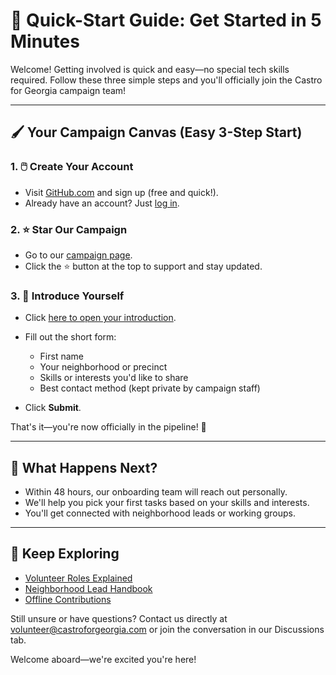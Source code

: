 # 🚀 **Quick-Start Guide: Get Started in 5 Minutes**

Welcome! Getting involved is quick and easy—no special tech skills required. Follow these three simple steps and you'll officially join the Castro for Georgia campaign team!

---

## 🖌️ **Your Campaign Canvas (Easy 3-Step Start)**

### 1. 🖱️ **Create Your Account**

* Visit [GitHub.com](https://github.com/signup) and sign up (free and quick!).
* Already have an account? Just [log in](https://github.com/login).

### 2. ⭐ **Star Our Campaign**

* Go to our [campaign page](https://github.com/CastroForGeorgia/campaign).
* Click the ⭐ button at the top to support and stay updated.

### 3. 🙋 **Introduce Yourself**

* Click [here to open your introduction](../../issues/new?template=introduction.yaml).
* Fill out the short form:

  * First name
  * Your neighborhood or precinct
  * Skills or interests you'd like to share
  * Best contact method (kept private by campaign staff)
* Click **Submit**.

That's it—you're now officially in the pipeline! 🎉

---

## 🎯 **What Happens Next?**

* Within 48 hours, our onboarding team will reach out personally.
* We'll help you pick your first tasks based on your skills and interests.
* You'll get connected with neighborhood leads or working groups.

---

## 📖 **Keep Exploring**

* [Volunteer Roles Explained](volunteer-roles.md)
* [Neighborhood Lead Handbook](neighborhood-lead-handbook.md)
* [Offline Contributions](offline-contributions.md)

Still unsure or have questions? Contact us directly at [volunteer@castroforgeorgia.com](mailto:volunteer@castroforgeorgia.com) or join the conversation in our Discussions tab.

Welcome aboard—we're excited you're here!
